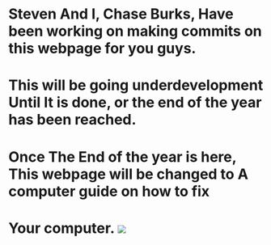# Steven And I, Chase Burks, Have been working on making commits on this webpage for you guys.
# This will be going underdevelopment Until It is done, or the end of the year has been reached.
# Once The End of the year is here, This webpage will be changed to A computer guide on how to fix
# Your computer. ![](https://i.imgur.com/cPSl3dQ.jpg)
